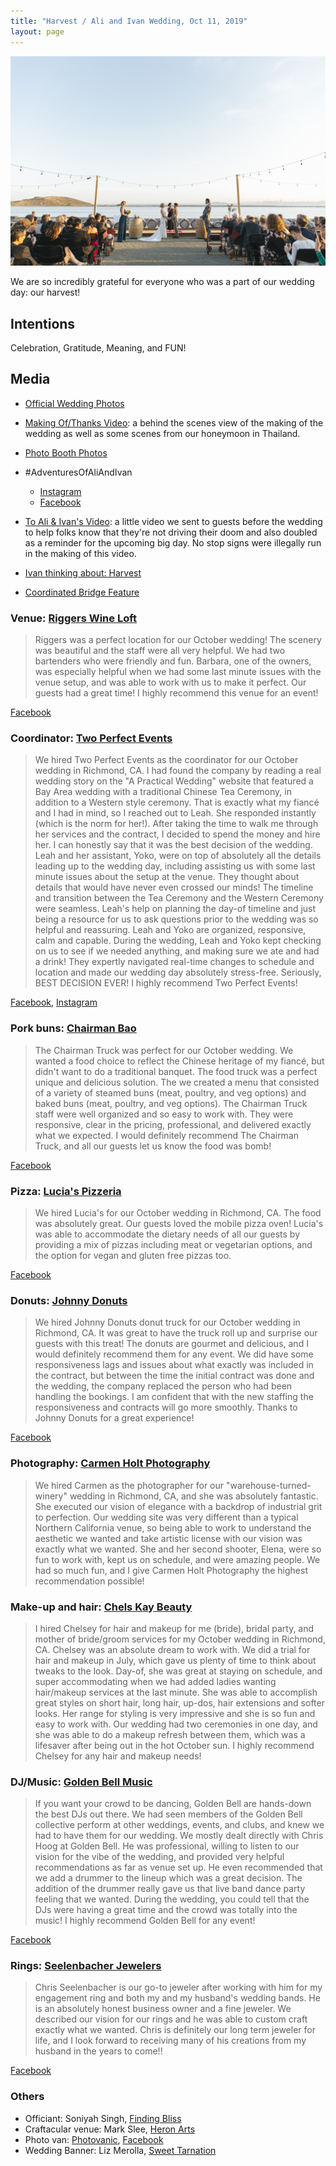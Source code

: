 ```yaml
---
title: "Harvest / Ali and Ivan Wedding, Oct 11, 2019"
layout: page
---
```


[![At the altar](ali_ivan_sneak_peek-016.jpg)](https://www.dropbox.com/sh/w8p41swmygbbihn/AADhlXiuOLSFZvxzLOt9zKOya?dl=0)

We are so incredibly grateful for everyone who was a part of our wedding day:
our harvest!

## Intentions
Celebration, Gratitude, Meaning, and FUN!

## Media
* [Official Wedding Photos](https://www.dropbox.com/sh/w8p41swmygbbihn/AADhlXiuOLSFZvxzLOt9zKOya?dl=0)
* [Making Of/Thanks Video](https://www.dropbox.com/s/u3zndcnc9hpey4w/Harvest%20Thanks.mp4?dl=0): a behind the scenes view of the making of the wedding as well as some scenes from our honeymoon in Thailand.

* [Photo Booth Photos](https://drive.google.com/drive/folders/1plRBbqKPJbTNHneqJsZfbk6afDsi8c1a?usp=sharing)
* #AdventuresOfAliAndIvan
    * [Instagram](https://www.instagram.com/explore/tags/AdventuresOfAliAndIvan/)
    * [Facebook](https://www.facebook.com/hashtag/adventuresofaliandivan)
* [To Ali & Ivan's Video](https://www.dropbox.com/s/trp1428dawxugjt/To%20Ali%20%26%20Ivan%27s%20Wedding.mp4?dl=0): a little video we sent to guests before the wedding to help folks know that they're not driving their doom and also doubled as a reminder for the upcoming big day. No stop signs were illegally run in the making of this video.
* [Ivan thinking about: Harvest](https://ivanthinking.net/thoughts/harvest/)
* [Coordinated Bridge Feature](https://thecoordinatedbride.com/latest-weddings/a-california-wedding-at-riggers-wine-loft-ali-ivan/)


### Venue: [Riggers Wine Loft](https://www.riggersloftwine.com/)
> Riggers was a perfect location for our October wedding!  The scenery was beautiful and the staff were all very helpful.  We had two bartenders who were friendly and fun.  Barbara, one of the owners, was especially helpful when we had some last minute issues with the venue setup, and was able to work with us to make it perfect.  Our guests had a great time!  I highly recommend this venue for an event!

[Facebook](https://www.facebook.com/riggersloft/)


### Coordinator: [Two Perfect Events](https://twoperfectevents.com/) 
> We hired Two Perfect Events as the coordinator for our October wedding in Richmond, CA.  I had found the company by reading a real wedding story on the "A Practical Wedding" website that featured a Bay Area wedding with a traditional Chinese Tea Ceremony, in addition to a Western style ceremony.  That is exactly what my fiancé and I had in mind, so I reached out to Leah.  She responded instantly (which is the norm for her!).  After taking the time to walk me through her services and the contract, I decided to spend the money and hire her.  I can honestly say that it was the best decision of the wedding.  Leah and her assistant, Yoko, were on top of absolutely all the details leading up to the wedding day, including assisting us with some last minute issues about the setup at the venue.  They thought about details that would have never even crossed our minds!  The timeline and transition between the Tea Ceremony and the Western Ceremony were seamless.  Leah's help on planning the day-of timeline and just being a resource for us to ask questions prior to the wedding was so helpful and reassuring.  Leah and Yoko are organized, responsive, calm and capable.  During the wedding, Leah and Yoko kept checking on us to see if we needed anything, and making sure we ate and had a drink!  They expertly navigated real-time changes to schedule and location and made our wedding day absolutely stress-free. Seriously, BEST DECISION EVER!  I highly recommend Two Perfect Events!

[Facebook](https://www.facebook.com/twoperfectevents/), [Instagram](https://www.instagram.com/twoperfectevents/)

### Pork buns: [Chairman Bao](https://www.hailthechairman.com/)
> The Chairman Truck was perfect for our October wedding.  We wanted a food choice to reflect the Chinese heritage of my fiancé, but didn't want to do a traditional banquet.  The food truck was a perfect unique and delicious solution.  The we created a menu that consisted of a variety of steamed buns (meat, poultry, and veg options) and baked buns (meat, poultry, and veg options).  The Chairman Truck staff were well organized and so easy to work with.  They were responsive, clear in the pricing, professional, and delivered exactly what we expected.  I would definitely recommend The Chairman Truck, and all our guests let us know the food was bomb!

[Facebook](https://www.facebook.com/TheChairmanTruck/)

### Pizza: [Lucia's Pizzeria](https://www.luciasberkeley.com/)
> We hired Lucia's for our October wedding in Richmond, CA.  The food was absolutely great.  Our guests loved the mobile pizza oven!  Lucia's was able to accommodate the dietary needs of all our guests by providing a mix of pizzas including meat or vegetarian options, and the option for vegan and gluten free pizzas too.

[Facebook](https://www.facebook.com/LuciasBerkeley/)

### Donuts: [Johnny Donuts](https://johnnydoughnuts.com/)
> We hired Johnny Donuts donut truck for our October wedding in Richmond, CA.  It was great to have the truck roll up and surprise our guests with this treat!  The donuts are gourmet and delicious, and I would definitely recommend them for any event.  We did have some responsiveness lags and issues about what exactly was included in the contract, but between the time the initial contract was done and the wedding, the company replaced the person who had been handling the bookings.  I am confident that with the new staffing the responsiveness and contracts will go more smoothly.  Thanks to Johnny Donuts for a great experience!

[Facebook](https://www.facebook.com/doughnuttruck)

### Photography: [Carmen Holt Photography](http://www.carmenholt.com/)
> We hired Carmen as the photographer for our "warehouse-turned-winery" wedding in Richmond, CA, and she was absolutely fantastic.  She executed our vision of elegance with a backdrop of industrial grit to perfection.  Our wedding site was very different than a typical Northern California venue, so being able to work to understand the aesthetic we wanted and take artistic license with our vision was exactly what we wanted.  She and her second shooter, Elena, were so fun to work with, kept us on schedule, and were amazing people.  We had so much fun, and I give Carmen Holt Photography the highest recommendation possible!

### Make-up and hair: [Chels Kay Beauty](https://www.instagram.com/chelskay.beautyco/)
> I hired Chelsey for hair and makeup for me (bride), bridal party, and mother of bride/groom services for my October wedding in Richmond, CA.  Chelsey was an absolute dream to work with.  We did a trial for hair and makeup in July, which gave us plenty of time to think about tweaks to the look.  Day-of, she was great at staying on schedule, and super accommodating when we had added ladies wanting hair/makeup services at the last minute.  She was able to accomplish great styles on short hair, long hair, up-dos, hair extensions and softer looks.  Her range for styling is very impressive and she is so fun and easy to work with.  Our wedding had two ceremonies in one day, and she was able to do a makeup refresh between them, which was a lifesaver after being out in the hot October sun.  I highly recommend Chelsey for any hair and makeup needs!

### DJ/Music: [Golden Bell Music](https://goldenbellmusic.com/) 
> If you want your crowd to be dancing, Golden Bell are hands-down the best DJs out there.  We had seen members of the Golden Bell collective perform at other weddings, events, and clubs, and knew we had to have them for our wedding.  We mostly dealt directly with Chris Hoog at Golden Bell.  He was professional, willing to listen to our vision for the vibe of the wedding, and provided very helpful recommendations as far as venue set up.  He even recommended that we add a drummer to the lineup which was a great decision.  The addition of the drummer really gave us that live band dance party feeling that we wanted.  During the wedding, you could tell that the DJs were having a great time and the crowd was totally into the music!  I highly recommend Golden Bell for any event!

[Facebook](https://www.facebook.com/goldenbellproductions/)

### Rings: [Seelenbacher Jewelers](https://www.seelenbacherjewelers.com)
> Chris Seelenbacher is our go-to jeweler after working with him for my engagement ring and both my and my husband's wedding bands.  He is an absolutely honest business owner and a fine jeweler.  We described our vision for our rings and he was able to custom craft exactly what we wanted.  Chris is definitely our long term jeweler for life, and I look forward to receiving many of his creations from my husband in the years to come!!

[Facebook](https://www.facebook.com/pages/Seelenbacher-Jewelers/133975733320613)


### Others
* Officiant: Soniyah Singh, [Finding Bliss](https://www.finding-bliss.com/)
* Craftacular venue: Mark Slee, [Heron Arts](https://heronarts.com/)
* Photo van: [Photovanic](https://www.photovanic.com/), [Facebook](https://www.facebook.com/photovanic/)
* Wedding Banner: Liz Merolla, [Sweet Tarnation](https://sweettarnation.com/)

